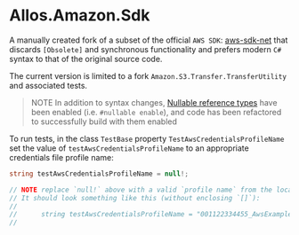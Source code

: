 # Allos.Amazon.Sdk

A manually created fork of a subset of the official `AWS SDK`: [aws-sdk-net](https://github.com/aws/aws-sdk-net.git) that discards `[Obsolete]` and synchronous functionality and prefers modern `C#` syntax to that of the original source code. 

The current version is limited to a fork `Amazon.S3.Transfer.TransferUtility` and associated tests.

> NOTE In addition to syntax changes, [Nullable reference types](https://learn.microsoft.com/en-us/dotnet/csharp/nullable-references) have been enabled (i.e. `#nullable enable`), and code has been refactored to successfully build with them enabled

To run tests, in the class `TestBase` property `TestAwsCredentialsProfileName` set the value of `testAwsCredentialsProfileName` to an appropriate credentials file profile name:

```csharp
string testAwsCredentialsProfileName = null!;

// NOTE replace `null!` above with a valid `profile name` from the local AWS credentials file.
// It should look something like this (without enclosing `[]`):
//
//      string testAwsCredentialsProfileName = "001122334455_AwsExampleUserAccess";
//
```

